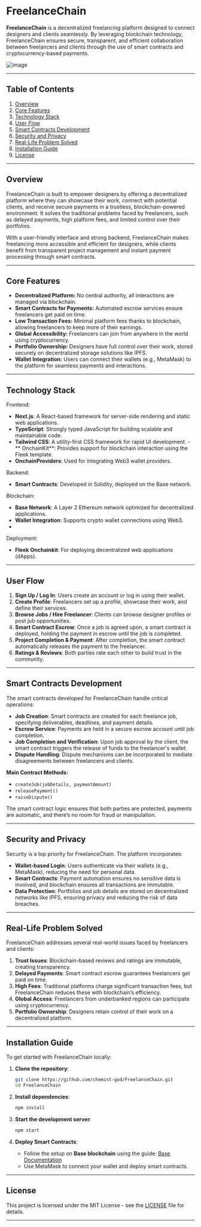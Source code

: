 
# **FreelanceChain**

**FreelanceChain** is a decentralized freelancing platform designed to connect designers and clients seamlessly. By leveraging blockchain technology, FreelanceChain ensures secure, transparent, and efficient collaboration between freelancers and clients through the use of smart contracts and cryptocurrency-based payments.

![image](https://github.com/user-attachments/assets/c78f4631-b4b1-471e-ab00-1e509709b6da)


---

## **Table of Contents**

1. [Overview](#overview)
2. [Core Features](#core-features)
3. [Technology Stack](#technology-stack)
4. [User Flow](#user-flow)
5. [Smart Contracts Development](#smart-contracts-development)
6. [Security and Privacy](#security-and-privacy)
7. [Real-Life Problem Solved](#real-life-problem-solved)
8. [Installation Guide](#installation-guide)
9. [License](#license)

---

## **Overview**

FreelanceChain is built to empower designers by offering a decentralized platform where they can showcase their work, connect with potential clients, and receive secure payments in a trustless, blockchain-powered environment. It solves the traditional problems faced by freelancers, such as delayed payments, high platform fees, and limited control over their portfolios.

With a user-friendly interface and strong backend, FreelanceChain makes freelancing more accessible and efficient for designers, while clients benefit from transparent project management and instant payment processing through smart contracts.

---

## **Core Features**

- **Decentralized Platform:** No central authority, all interactions are managed via blockchain.
- **Smart Contracts for Payments:** Automated escrow services ensure freelancers get paid on time.
- **Low Transaction Fees:** Minimal platform fees thanks to blockchain, allowing freelancers to keep more of their earnings.
- **Global Accessibility:** Freelancers can join from anywhere in the world using cryptocurrency.
- **Portfolio Ownership:** Designers have full control over their work, stored securely on decentralized storage solutions like IPFS.
- **Wallet Integration:** Users can connect their wallets (e.g., MetaMask) to the platform for seamless payments and interactions.

---

## **Technology Stack**
Frontend:

- **Next.js**: A React-based framework for server-side rendering and static web applications.
- **TypeScript**: Strongly typed JavaScript for building scalable and maintainable code.
- **Tailwind CSS**: A utility-first CSS framework for rapid UI development.
-** OnchainKit**: Provides support for blockchain interaction using the Fleek template.
- **OnchainProviders**: Used for integrating Web3 wallet providers.

Backend:

- **Smart Contracts**: Developed in Solidity, deployed on the Base network.

Blockchain:

- **Base Network**: A Layer 2 Ethereum network optimized for decentralized applications.
- **Wallet Integration**: Supports crypto wallet connections using Web3.
- 
Deployment:

- **Fleek Onchainkit**: For deploying decentralized web applications (dApps).
  
---

## **User Flow**

1. **Sign Up / Log In**: Users create an account or log in using their wallet.
2. **Create Profile**: Freelancers set up a profile, showcase their work, and define their services.
3. **Browse Jobs / Hire Freelancer**: Clients can browse designer profiles or post job opportunities.
4. **Smart Contract Escrow**: Once a job is agreed upon, a smart contract is deployed, holding the payment in escrow until the job is completed.
5. **Project Completion & Payment**: After completion, the smart contract automatically releases the payment to the freelancer.
6. **Ratings & Reviews**: Both parties rate each other to build trust in the community.

---

## **Smart Contracts Development**

The smart contracts developed for FreelanceChain handle critical operations:

- **Job Creation**: Smart contracts are created for each freelance job, specifying deliverables, deadlines, and payment details.
- **Escrow Service**: Payments are held in a secure escrow account until job completion.
- **Job Completion and Verification**: Upon job approval by the client, the smart contract triggers the release of funds to the freelancer's wallet.
- **Dispute Handling**: Dispute mechanisms can be incorporated to mediate disagreements between freelancers and clients.

**Main Contract Methods:**

- `createJob(jobDetails, paymentAmount)`
- `releasePayment()`
- `raiseDispute()`
  
The smart contract logic ensures that both parties are protected, payments are automatic, and there’s no room for fraud or manipulation.

---

## **Security and Privacy**

Security is a top priority for FreelanceChain. The platform incorporates:

- **Wallet-based Login**: Users authenticate via their wallets (e.g., MetaMask), reducing the need for personal data.
- **Smart Contracts**: Payment automation ensures no sensitive data is involved, and blockchain ensures all transactions are immutable.
- **Data Protection**: Portfolios and job details are stored on decentralized networks like IPFS, ensuring privacy and reducing the risk of data breaches.

---

## **Real-Life Problem Solved**

FreelanceChain addresses several real-world issues faced by freelancers and clients:

1. **Trust Issues**: Blockchain-based reviews and ratings are immutable, creating transparency.
2. **Delayed Payments**: Smart contract escrow guarantees freelancers get paid on time.
3. **High Fees**: Traditional platforms charge significant transaction fees, but FreelanceChain reduces these with blockchain’s efficiency.
4. **Global Access**: Freelancers from underbanked regions can participate using cryptocurrency.
5. **Portfolio Ownership**: Designers retain control of their work on a decentralized platform.

---

## **Installation Guide**

To get started with FreelanceChain locally:

1. **Clone the repository**:
   ```bash
   git clone https://github.com/chemist-god/FreelanceChain.git
   cd FreelanceChain
   ```

2. **Install dependencies**:
   ```bash
   npm install
   ```

3. **Start the development server**:
   ```bash
   npm start
   ```

4. **Deploy Smart Contracts**:
   - Follow the setup on **Base blockchain** using the guide: [Base Documentation](https://onchainkit.xyz/getting-started)
   - Use MetaMask to connect your wallet and deploy smart contracts.

---

## **License**

This project is licensed under the MIT License - see the [LICENSE](LICENSE) file for details.

---
